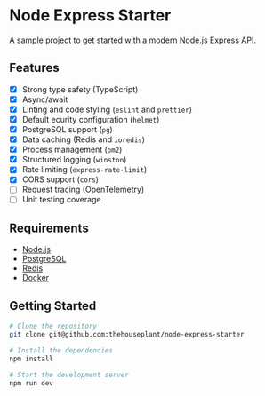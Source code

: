 # Node Express Starter

A sample project to get started with a modern Node.js Express API.

## Features

- [x] Strong type safety (TypeScript)
- [x] Async/await
- [x] Linting and code styling (`eslint` and `prettier`)
- [x] Default ecurity configuration (`helmet`)
- [x] PostgreSQL support (`pg`)
- [x] Data caching (Redis and `ioredis`)
- [x] Process management (`pm2`)
- [x] Structured logging (`winston`)
- [x] Rate limiting (`express-rate-limit`)
- [x] CORS support (`cors`)
- [ ] Request tracing (OpenTelemetry)
- [ ] Unit testing coverage

## Requirements

- [Node.js](https://nodejs.org/en)
- [PostgreSQL](https://www.postgresql.org/)
- [Redis](https://redis.io/)
- [Docker](https://www.docker.com/)

## Getting Started

```zsh
# Clone the repository
git clone git@github.com:thehouseplant/node-express-starter

# Install the dependencies
npm install

# Start the development server
npm run dev
```
